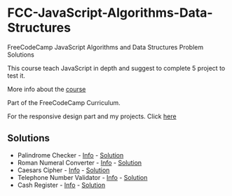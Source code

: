 # FCC-JavaScript-Algorithms-Data-Structures

FreeCodeCamp JavaScript Algorithms and Data Structures Problem Solutions

This course teach JavaScript in depth and suggest to complete 5 project to test it.

More info about the [course](https://www.freecodecamp.org/learn/javascript-algorithms-and-data-structures/)

Part of the FreeCodeCamp Curriculum.

For the responsive design part and my projects. Click [here](https://github.com/muhammedogz/FCC-Responsive-Web-Design)

## Solutions

- Palindrome Checker - [Info](https://www.freecodecamp.org/learn/javascript-algorithms-and-data-structures/javascript-algorithms-and-data-structures-projects/palindrome-checker) - [Solution](palindrome-checker.js)
- Roman Numeral Converter - [Info](https://www.freecodecamp.org/learn/javascript-algorithms-and-data-structures/javascript-algorithms-and-data-structures-projects/roman-numeral-converter) - [Solution](roman-number.js)
- Caesars Cipher - [Info](https://www.freecodecamp.org/learn/javascript-algorithms-and-data-structures/javascript-algorithms-and-data-structures-projects/caesars-cipher) - [Solution](casears-cipher.js)
- Telephone Number Validator - [Info](https://www.freecodecamp.org/learn/javascript-algorithms-and-data-structures/javascript-algorithms-and-data-structures-projects/telephone-number-validator) - [Solution](tel-validator.js)
- Cash Register - [Info](https://www.freecodecamp.org/learn/javascript-algorithms-and-data-structures/javascript-algorithms-and-data-structures-projects/cash-register) - [Solution](cash-register.js)
  